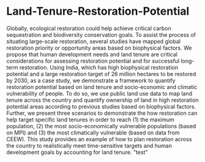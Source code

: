 # Land-Tenure-Restoration-Potential
Globally, ecological restoration could help achieve critical carbon sequestration and biodiversity conservation goals. To assist the process of situating large-scale restoration, several studies have mapped global restoration priority or opportunity areas based on biophysical factors. We propose that human development needs and land tenure are critical considerations for assessing restoration potential and for successful long-term restoration. Using India, which has high biophysical restoration potential and a large restoration target of 26 million hectares to be restored by 2030, as a case study, we demonstrate a framework to quantify restoration potential based on land tenure and socio-economic and climatic vulnerability of people. To do so, we use public land use data to map land tenure across the country and quantify ownership of land in high restoration potential areas according to previous studies based on biophysical factors. Further, we present three scenarios to demonstrate the how restoration can help target specific land tenures in order to reach (1) the maximum population, (2) the most socio-economically vulnerable populations (based on MPI) and (3) the most climatically vulnerable (based on data from CEEW). This study provides an example of how to plan restoration across the country to realistically meet time-sensitive targets and human development goals by accounting for land tenure. 
"test" 
